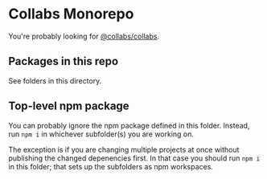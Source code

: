 # Collabs Monorepo

You're probably looking for [@collabs/collabs](https://github.com/composablesys/collabs#readme).

## Packages in this repo

See folders in this directory.

## Top-level npm package

You can probably ignore the npm package defined in this folder. Instead, run `npm i` in whichever subfolder(s) you are working on.

The exception is if you are changing multiple projects at once without publishing the changed depenencies first. In that case you should run `npm i` in this folder; that sets up the subfolders as npm workspaces.
